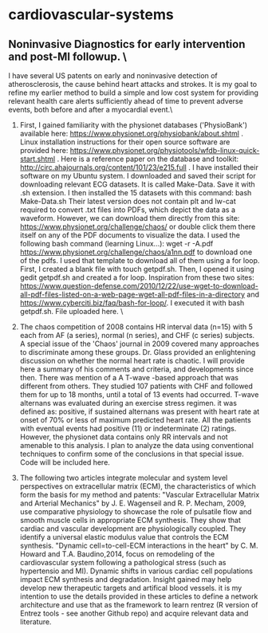 # cardiovascular-systems
## Noninvasive Diagnostics for early intervention and post-MI followup. \
I have several US patents on early and noninvasive detection of atherosclerosis, the cause behind heart attacks and strokes. It is my goal to refine my earlier method to build a simple and low cost system for providing relevant health care alerts sufficiently ahead of time to prevent adverse events, both before and after a myocardial event.\

1. First, I gained familiarity with the physionet databases ('PhysioBank') available here: https://www.physionet.org/physiobank/about.shtml . Linux installation instructions for their open source software are provided here: https://www.physionet.org/physiotools/wfdb-linux-quick-start.shtml . Here is a reference paper on the database and toolkit: http://circ.ahajournals.org/content/101/23/e215.full . I have installed their software on my Ubuntu system. I downloaded and saved their script for downloading relevant ECG datasets. It is called Make-Data. Save it with .sh extension. I then installed the 15 datasets with this command: bash Make-Data.sh
Their latest version does not contain plt and lw-cat required to convert .txt files into PDFs, which depict the data as a waveform. However, we can download them directly from this site: https://www.physionet.org/challenge/chaos/ or double click them there itself on any of the PDF documents to visualize the data. I used the following bash command (learning Linux...): wget -r -A.pdf https://www.physionet.org/challenge/chaos/a1nn.pdf to download one of the pdfs. I used that template to download all of them using a for loop. First, I created a blank file with  touch getpdf.sh. Then, I opened it using gedit getpdf.sh and created a for loop. Inspiration from these two sites: https://www.question-defense.com/2010/12/22/use-wget-to-download-all-pdf-files-listed-on-a-web-page-wget-all-pdf-files-in-a-directory and https://www.cyberciti.biz/faq/bash-for-loop/. I executed it with bash getpdf.sh. File uploaded here. \

2. The chaos competition of 2008 contains HR interval data (n=15) with 5 each from AF (a series), normal (n series), and CHF (c series) subjects. A special issue of the 'Chaos' journal in 2009 covered many approaches to discriminate among these groups. Dr. Glass provided an enlightening discussion on whether the normal heart rate is chaotic. I will provide here a summary of his comments and criteria, and developments since then. There was mention of a A T-wave -based approach that was different from others. They studied 107 patients with CHF and followed them for up to 18 months, until a total of 13 events had occurred. T-wave alternans was evaluated during an exercise stress regimen. it was defined as: positive, if sustained alternans was present with heart rate at onset of 70% or less of maximum predicted heart rate. All the patients with eventual events had positive (11) or indeterminate (2) ratings. However, the physionet data contains only RR intervals and not amenable to this analysis.  I plan to analyze the data using conventional techniques to confirm some of the conclusions in that special issue. Code will be included here.

3. The following two articles integrate molecular and system level perspectives on extracellular matrix (ECM), the characteristics of which form the basis for my method and patents: "Vascular Extracellular Matrix and Arterial Mechanics" by J. E. Wagenseil and R. P. Mecham, 2009, use comparative physiology to showcase the role of pulsatile flow and smooth muscle cells in appropriate ECM synthesis. They show that cardiac and vascular development are physiologically coupled. They identify a universal elastic modulus value that controls the ECM synthesis. "Dynamic cell=to-cell-ECM interactions in the heart" by C. M. Howard and T.A. Baudino,2014, focus on remodeling of the cardiovascular system following a pathological stress (such as hypertensio and MI). Dynamic shifts in various cardiac cell populations impact ECM synthesis and degradation. Insight gained may help develop new therapeutic targets and artifical blood vessels. it is my intention to use the details provided in these articles to define a network architecture and use that as the framework to learn rentrez (R version of Entrez tools - see another Github repo) and acquire relevant data and literature. 
